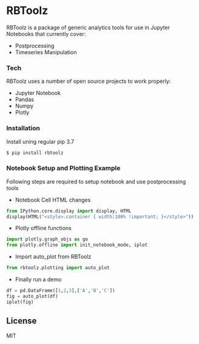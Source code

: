 # RBToolz

RBToolz is a package of generic analytics tools for use in Jupyter Notebooks that currently cover:

  - Postprocessing
  - Timeseries Manipulation

### Tech

RBToolz uses a number of open source projects to work properly:

* Jupyter Notebook
* Pandas
* Numpy
* Plotly

### Installation
Install uning regular pip 3.7

```sh
$ pip install rbtoolz
```
### Notebook Setup and Plotting Example

Following steps are required to setup notebook and use postprocessing tools

* Notebook Cell HTML changes

```python
from IPython.core.display import display, HTML
display(HTML("<style>.container { width:100% !important; }</style>"))
```

* Plotly offline functions
```python
import plotly.graph_objs as go
from plotly.offline import init_notebook_mode, iplot
```
* Import auto_plot from RBToolz
```python
from rbtoolz.plotting import auto_plot
```
* Finally run a demo
```python
df = pd.DataFrame([1,2,3],['A','B','C'])
fig = auto_plot(df)
iplot(fig)
```

License
----

MIT




